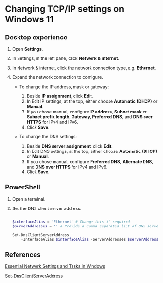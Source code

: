# Changing TCP/IP settings on Windows 11

## Desktop experience

1. Open **Settings**.
1. In Settings, in the left pane, click **Network & internet**.
1. In Network & internet, click the network connection type, e.g. **Ethernet**.
1. Expand the network connection to configure.

    * To change the IP address, mask or gateway:

        1. Beside **IP assignment**, click **Edit**.
        1. In Edit IP settings, at the top, either choose **Automatic (DHCP)** or **Manual**.
        1. If you chose manual, configure **IP address**, **Subnet mask** or **Subnet prefix length**, **Gateway**, **Preferred DNS**, and **DNS over HTTPS** for IPv4 and IPv6.
        1. Click **Save**.

    * To change the DNS settings:

        1. Beside **DNS server assignment**, click **Edit**.
        1. In Edit DNS settings, at the top, either choose **Automatic (DHCP)** or **Manual**.
        1. If you chose manual, configure **Preferred DNS**, **Alternate DNS**, and **DNS over HTTPS** for IPv4 and IPv6.
        1. Click **Save**.

## PowerShell

1. Open a terminal.
1. Set the DNS client server address.

    ````powershell

    $interfaceAlias = 'Ethernet' # Change this if required
    $serverAddresses = '' # Provide a comma separated list of DNS servers

    Set-DnsClientServerAddress `
        -InterfaceAlias $interfaceAlias -ServerAddresses $serverAddresses
    ````

## References

[Essential Network Settings and Tasks in Windows](https://support.microsoft.com/en-us/windows/essential-network-settings-and-tasks-in-windows-f21a9bbc-c582-55cd-35e0-73431160a1b9)

[Set-DnsClientServerAddress](https://learn.microsoft.com/en-us/powershell/module/dnsclient/set-dnsclientserveraddress)

